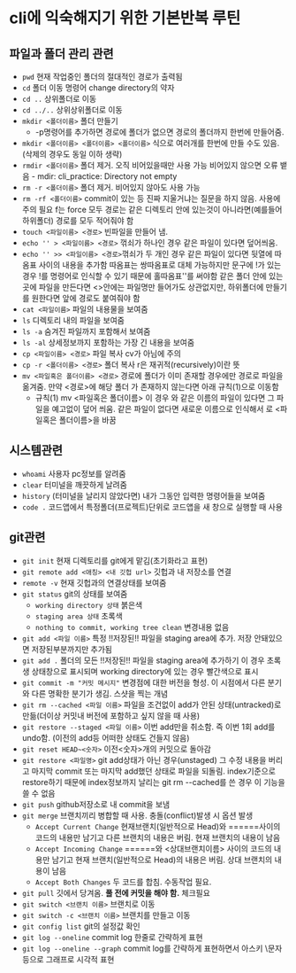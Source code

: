# cli에 익숙해지기 위한 기본반복 루틴

## 파일과 폴더 관리 관련

- `pwd` 현재 작업중인 폴더의 절대적인 경로가 출력됨
- `cd` 폴더 이동 명령어 change directory의 약자
- `cd ..` 상위폴더로 이동
- `cd ../..` 상위상위폴더로 이동
- `mkdir <폴더이름>` 폴더 만들기
  - -p명령어를 추가하면 경로에 폴더가 없으면 경로의 폴더까지 한번에 만들어줌.
- `mkdir <폴더이름> <폴더이름> <폴더이름>` 식으로 여러개를 한번에 만들 수도 있음.(삭제의 경우도 동일 이하 생략)
- `rmdir <폴더이름>` 폴더 제거. 오직 비어있을때만 사용 가능 비어있지 않으면 오류 뱉음 - mdir: cli_practice: Directory not empty
- `rm -r <폴더이름>` 폴더 제거. 비어있지 않아도 사용 가능
- `rm -rf <폴더이름>` commit이 있는 등 진짜 지울거냐는 질문을 하지 않음. 사용에 주의 필요 f는 force
  모두 경로는 같은 디렉토리 안에 있는것이 아니라면(예를들어 하위폴더) 경로를 모두 적어줘야 함
- `touch <파일이름> <경로>` 빈파일을 만들어 냄.
- `echo '' > <파일이름> <경로>` 꺾쇠가 하나인 경우 같은 파일이 있다면 덮어씌움.
- `echo '' >> <파일이름> <경로>`꺾쇠가 두 개인 경우 같은 파일이 있다면 뒷열에 따옴표 사이의 내용을 추가함 따옴표는 쌍따옴표로 대체 가능하지만 문구에 !가 있는경우 !를 명령어로 인식할 수 있기 때문에 홀따옴표''를 써야함 같은 폴더 안에 있는 곳에 파일을 만든다면 <>안에는 파일명만 들어가도 상관없지만, 하위폴더에 만들기를 원한다면 앞에 경로도 붙여줘야 함
- `cat <파일이름>` 파일의 내용물을 보여줌
- `ls` 디렉토리 내의 파일을 보여줌
- `ls -a` 숨겨진 파일까지 포함해서 보여줌
- `ls -al` 상세정보까지 포함하는 가장 긴 내용을 보여줌
- `cp <파일이름> <경로>` 파일 복사 cv가 아님에 주의
- `cp -r <폴더이름> <경로>` 폴더 복사 r은 재귀적(recursively)이란 뜻
- `mv <파일혹은 폴더이름> <경로>` 경로에 폴더가 이미 존재할 경우에만 경로로 파일을 옮겨줌. 만약 <경로>에 해당 폴더 가 존재하지 않는다면 아래 규칙(1)으로 이동함
  - 규칙(1) mv <파일혹은 폴더이름> <a> 이 경우 <a>와 같은 이름의 파일이 있다면 그 파일을 예고없이 덮어 씌움. 같은 파일이 없다면 새로운 이름으로 인식해서 <a>로 <파일혹은 폴더이름>을 바꿈

## 시스템관련

- `whoami` 사용자 pc정보를 알려줌
- `clear` 터미널을 깨끗하게 날려줌
- `history` (터미널을 날리지 않았다면) 내가 그동안 입력한 명령어들을 보여줌
- `code .` 코드앱에서 특정폴더(프로젝트)단위로 코드앱을 새 창으로 실행할 때 사용

## git관련

- `git init` 현재 디렉토리를 git에게 맡김(초기화라고 표현)
- `git remote add <애칭> <내 깃헙 url>` 깃헙과 내 저장소를 연결
- `remote -v` 현재 깃헙과의 연결상태를 보여줌
- `git status` git의 상태를 보여줌
  - `working directory 상태` 붉은색
  - `staging area 상태` 초록색
  - `nothing to commit, working tree clean` 변경내용 없음
- `git add <파일 이름>` 특정 !!저장된!! 파일을 staging area에 추가. 저장 안돼있으면 저장된부분까지만 추가됨
- `git add .` 폴더의 모든 !!저장된!! 파일을 staging area에 추가하기 이 경우 초록생 상태창으로 표시되며 working directory에 있는 경우 빨간색으로 표시
- `git commit -m "커밋 메시지"` 변경점에 대한 버전을 형성. 이 시점에서 다른 분기와 다른 명확한 분기가 생김. 스샷을 찍는 개념
- `git rm --cached <파일 이름>` 파일을 조건없이 add가 안된 상태(untracked)로 만듦(더이상 커밋내 버전에 포함하고 싶지 않을 때 사용)
- `git restore --staged <파일 이름>` 이번 add만을 취소함. 즉 이번 1회 add를 undo함. (이전의 add등 어떠한 상태도 건들지 않음)
- `git reset HEAD~<숫자>` 이전<숫자>개의 커밋으로 돌아감
- `git restore <파일명>` git add상태가 아닌 경우(unstaged) 그 수정 내용을 버리고 마지막 commit 또는 마지막 add했던 상태로 파일을 되돌림. index기준으로 restore하기 때문에 index정보까지 날리는 git rm --cached를 쓴 경우 이 기능을 쓸 수 없음
- `git push` github저장소로 내 commit을 보냄
- `git merge` 브랜치끼리 병합할 때 사용. 충돌(conflict)발생 시 옵션 발생
  - `Accept Current Change` 현재브랜치(일반적으로 Head)와 ======사이의 코드의 내용만 남기고 다른 브랜치의 내용은 버림. 현재 브랜치의 내용이 남음
  - `Accept Incoming Change` ======와 <상대브랜치이름> 사이의 코드의 내용만 남기고 현재 브랜치(일반적으로 Head)의 내용은 버림. 상대 브랜치의 내용이 남음
  - `Accept Both Changes` 두 코드를 합침. 수동작업 필요.
- `git pull` 깃에서 당겨옴. **풀 전에 커밋을 해야 함.** 체크필요
- `git switch <브랜치 이름>` 브랜치로 이동
- `git switch -c <브랜치 이름>` 브랜치를 만들고 이동
- `git config list` git의 설정값 확인
- `git log --oneline` commit log 한줄로 간략하게 표현
- `git log --oneline --graph` commit log를 간략하게 표현하면서 아스키 \문자 등으로 그래프로 시각적 표현
